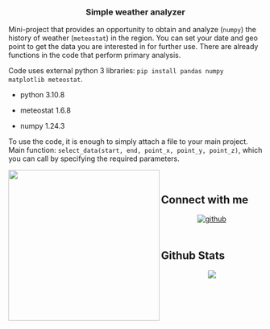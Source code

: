 
### <div align="center">Simple weather analyzer</div>  
  

Mini-project that provides an opportunity to obtain and analyze (`numpy`) the history of weather (`meteostat`) in the region. You can set your date and geo point to get the data you are interested in for further use. There are already functions in the code that perform primary analysis.  
  

Code uses external python 3 libraries: `pip install pandas numpy matplotlib meteostat`.  
  

- python 3.10.8  
  

- meteostat 1.6.8  
  

- numpy 1.24.3  
  

To use the code, it is enough to simply attach a file to your main project. Main function: `select_data(start, end, point_x, point_y, point_z)`, which you can call by specifying the required parameters.  
  

<img src="https://i.ibb.co/NtYnjDN/Figure-1.png" align="left" height="300" width="" />  
  

<br/>  




## Connect with me  
<div align="center">
<a href="https://github.com/Qarji" target="_blank">
<img src=https://img.shields.io/badge/github-%2324292e.svg?&style=for-the-badge&logo=github&logoColor=white alt=github style="margin-bottom: 5px;" />
</a>  
</div>  
  

<br/>  


## Github Stats  
<div align="center"><img src="https://github-readme-stats.vercel.app/api?username=Qarji&show_icons=true&count_private=true&hide_border=true" align="center" /></div>  

<br/>  


